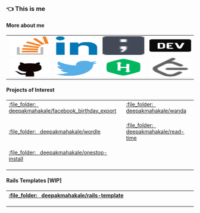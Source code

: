 ### :point_left: This is me

<!--
**deepakmahakale/deepakmahakale** is a ✨ _special_ ✨ repository because its `README.md` (this file) appears on your GitHub profile.

Here are some ideas to get you started:
-->
#### More about me

<table>
  <tr>
    <td>
      <a href="https://stackoverflow.com/users/4758119/deepak-mahakale" title="Stack Overflow" target="_blank">
        <img src="https://raw.githubusercontent.com/deepakmahakale/deepakmahakale/master/images/stackoverflow.svg"
          width=400 height=50 />
      </a>
    </td>
    <td>
      <a href="https://www.linkedin.com/in/deepakmahakale" title="LinkedIn" target="_blank">
        <img src="https://raw.githubusercontent.com/deepakmahakale/deepakmahakale/master/images/linkedin.svg"
          width=400 height=50 />
      </a>
    </td>
    <td>
      <a href="https://deepakmahakale.in/blog" title="Personal Blog" target="_blank">
        <img src="https://raw.githubusercontent.com/deepakmahakale/deepakmahakale/master/images/blog.svg" width=400 height=50 />
      </a>
    </td>
    <td>
      <a href="https://dev.to/deepakmahakale" title="dev.to" target="_blank">
        <img src="https://raw.githubusercontent.com/deepakmahakale/deepakmahakale/master/images/devto.svg" width=400 height=50 />
      </a>
    </td>
  </tr>
  <tr>
    <td>
      <a href="https://github.com/deepakmahakale" title="GitHub" target="_blank">
        <img src="https://raw.githubusercontent.com/deepakmahakale/deepakmahakale/master/images/github.svg"
          width=400 height=50 />
      </a>
    </td>
    <td>
      <a href="https://twitter.com/deepakmahakale" title="Twitter" target="_blank">
        <img src="https://raw.githubusercontent.com/deepakmahakale/deepakmahakale/master/images/twitter.svg"
          width=400 height=50 />
      </a>
    </td>
    <td>
      <a href="https://www.hackerrank.com/deepakmahakale" title="HackerRank" target="_blank">
        <img src="https://raw.githubusercontent.com/deepakmahakale/deepakmahakale/master/images/Hackerrank.svg"
          width=400 height=50 />
      </a>
    </td>
    <td>
      <a href="https://leetcode.com/deepakmahakale" title="LeetCode" target="_blank">
        <img src="https://raw.githubusercontent.com/deepakmahakale/deepakmahakale/master/images/leetcode.svg"
          width=400 height=50 />
      </a>
    </td>
  </tr>
</table>

#### Projects of Interest

<table>
  <tr>
    <td align="left">
      <a href="https://github.com/deepakmahakale/facebook_birthday_export" title="Facebook Birthday Export">
        :file_folder:
        &nbsp;
        deepakmahakale/facebook_birthday_export
        <img width=400 height=1 />
      </a>
    </td>
    <td align="left">
      <a href="https://github.com/deepakmahakale/wanda" title="Wanda">
        :file_folder:
        &nbsp;
        deepakmahakale/wanda
        <img width=400 height=1 />
      </a>
    </td>
  </tr>
  <tr>
    <td align="left">
      <a href="https://github.com/deepakmahakale/wordle" title="Onestop Install">
        :file_folder:
        &nbsp;
        deepakmahakale/wordle
        <img width=400 height=1 />
      </a>
    </td>
    <td align="left">
      <a href="https://github.com/deepakmahakale/read-time" title="Read Time">
        :file_folder:
        &nbsp;
        deepakmahakale/read-time
        <img width=400 height=1 />
      </a>
    </td>
  </tr>
    <tr>
    <td align="left">
      <a href="https://github.com/deepakmahakale/onestop-install" title="Onestop Install">
        :file_folder:
        &nbsp;
        deepakmahakale/onestop-install
        <img width=400 height=1 />
      </a>
    </td>
  </tr>
</table>

#### Rails Templates [WIP]

<table>
  <tr>
    <th align="left">
      <a href="https://github.com/deepakmahakale/rails-template" title="Rails Template">
        :file_folder:
        &nbsp;
        deepakmahakale/rails-template
        <img width=1000 height=1 />
      </a>
    </td>
  </tr>
</table>
